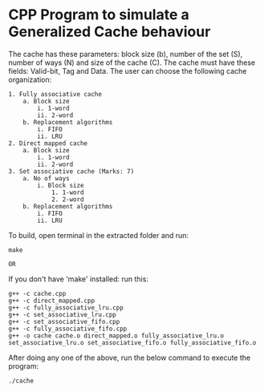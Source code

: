 # CPP Program to simulate a Generalized Cache behaviour

The cache has these parameters: block size (b), number of the set (S), number of ways (N) and size of the cache (C). The cache must have these fields: Valid-bit, Tag and Data.  The user can choose the following cache organization:

    1. Fully associative cache 
        a. Block size
            i. 1-word
            ii. 2-word
        b. Replacement algorithms
            i. FIFO 
            ii. LRU 
    2. Direct mapped cache
        a. Block size
            i. 1-word
            ii. 2-word
    3. Set associative cache (Marks: 7)
        a. No of ways
            i. Block size
                1. 1-word
                2. 2-word
        b. Replacement algorithms
            i. FIFO
            ii. LRU


To build, open terminal in the extracted folder and run: 

    make 

    OR

If you don't have 'make' installed:
run this:


    g++ -c cache.cpp
    g++ -c direct_mapped.cpp
    g++ -c fully_associative_lru.cpp
    g++ -c set_associative_lru.cpp
    g++ -c set_associative_fifo.cpp
    g++ -c fully_associative_fifo.cpp
    g++ -o cache cache.o direct_mapped.o fully_associative_lru.o set_associative_lru.o set_associative_fifo.o fully_associative_fifo.o

After doing any one of the above, run the below command to execute the program:

    ./cache
